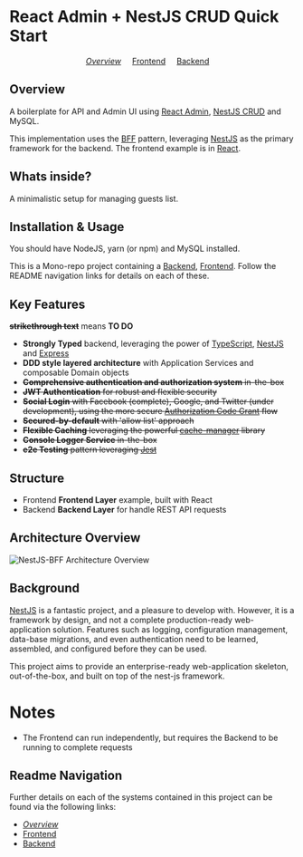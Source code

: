 # React Admin + NestJS CRUD Quick Start

<p align="center">
  <i><a href="README.md">Overview</a></i>
  &nbsp;&nbsp;&nbsp;
	<a href="frontend/README.md">Frontend</a>
  &nbsp;&nbsp;&nbsp;
	<a href="backend/README.md">Backend</a>
  &nbsp;&nbsp;&nbsp;
</p>

## Overview

A boilerplate for API and Admin UI using [React Admin](https://github.com/marmelab/react-admin), [NestJS CRUD](https://github.com/nestjsx/crud) and MySQL.

This implementation uses the [BFF](https://samnewman.io/patterns/architectural/bff/) pattern, leveraging [NestJS](https://nestjs.com/) as the primary framework for the backend. The frontend example is in [React](https://reactjs.org/).

## Whats inside?

A minimalistic setup for managing guests list.

## Installation & Usage
You should have NodeJS, yarn (or npm) and MySQL installed. 

This is a Mono-repo project containing a [Backend](backend/README.md), [Frontend](frontend/README.md). Follow the README navigation links for details on each of these.

## Key Features

**~~strikethrough text~~** means **TO DO**
- **Strongly Typed** backend, leveraging the power of [TypeScript](https://www.typescriptlang.org/), [NestJS](https://nestjs.com/) and [Express](https://expressjs.com/)
- **DDD style layered architecture** with Application Services and composable Domain objects
- ~~**Comprehensive authentication and authorization system** in-the-box~~
- ~~**JWT Authentication** for robust and flexible security~~
- ~~**Social Login** with Facebook (complete), Google, and Twitter (under development), using the more secure [Authorization Code Grant](https://www.oauth.com/oauth2-servers/server-side-apps/authorization-code/) flow~~
- ~~**Secured-by-default** with 'allow list' approach~~
- ~~**Flexible Caching** leveraging the powerful [cache-manager](https://www.npmjs.com/package/cache-manager) library~~
- ~~**Console Logger Service** in-the-box~~
- ~~**e2e Testing** pattern leveraging [Jest](https://jestjs.io/)~~

## Structure

- Frontend **Frontend Layer** example, built with React
- Backend **Backend Layer** for handle REST API requests

## Architecture Overview

![NestJS-BFF Architecture Overview](docs/images/NestJS-BFF-ArchitectureOverview.png 'NestJS-BFF Architecture Overview')

## Background

[NestJS](https://nestjs.com/) is a fantastic project, and a pleasure to develop with. However, it is a framework by design, and not a complete production-ready web-application solution. Features such as logging, configuration management, data-base migrations, and even authentication need to be learned, assembled, and configured before they can be used.

This project aims to provide an enterprise-ready web-application skeleton, out-of-the-box, and built on top of the nest-js framework.

# Notes
- The Frontend can run independently, but requires the Backend to be running to complete requests

## Readme Navigation

Further details on each of the systems contained in this project can be found via the following links:

- _[Overview](README.md)_
- [Frontend](frontend/README.md)
- [Backend](backend/README.md)
